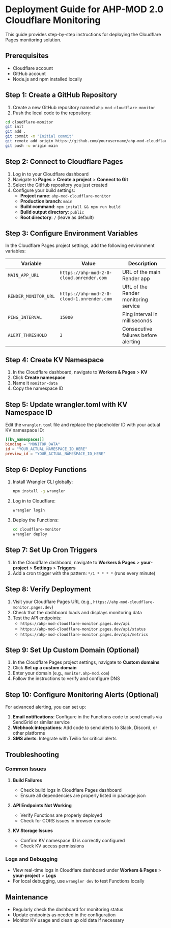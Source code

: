 # Deployment Guide for AHP-MOD 2.0 Cloudflare Monitoring

This guide provides step-by-step instructions for deploying the Cloudflare Pages monitoring solution.

## Prerequisites

- Cloudflare account
- GitHub account
- Node.js and npm installed locally

## Step 1: Create a GitHub Repository

1. Create a new GitHub repository named `ahp-mod-cloudflare-monitor`
2. Push the local code to the repository:

```bash
cd cloudflare-monitor
git init
git add .
git commit -m "Initial commit"
git remote add origin https://github.com/yourusername/ahp-mod-cloudflare-monitor.git
git push -u origin main
```

## Step 2: Connect to Cloudflare Pages

1. Log in to your Cloudflare dashboard
2. Navigate to **Pages** > **Create a project** > **Connect to Git**
3. Select the GitHub repository you just created
4. Configure your build settings:
   - **Project name**: `ahp-mod-cloudflare-monitor`
   - **Production branch**: `main`
   - **Build command**: `npm install && npm run build`
   - **Build output directory**: `public`
   - **Root directory**: `/` (leave as default)

## Step 3: Configure Environment Variables

In the Cloudflare Pages project settings, add the following environment variables:

| Variable | Value | Description |
|----------|-------|-------------|
| `MAIN_APP_URL` | `https://ahp-mod-2-0-cloud.onrender.com` | URL of the main Render app |
| `RENDER_MONITOR_URL` | `https://ahp-mod-2-0-cloud-1.onrender.com` | URL of the Render monitoring service |
| `PING_INTERVAL` | `15000` | Ping interval in milliseconds |
| `ALERT_THRESHOLD` | `3` | Consecutive failures before alerting |

## Step 4: Create KV Namespace

1. In the Cloudflare dashboard, navigate to **Workers & Pages** > **KV**
2. Click **Create namespace**
3. Name it `monitor-data`
4. Copy the namespace ID

## Step 5: Update wrangler.toml with KV Namespace ID

Edit the `wrangler.toml` file and replace the placeholder ID with your actual KV namespace ID:

```toml
[[kv_namespaces]]
binding = "MONITOR_DATA"
id = "YOUR_ACTUAL_NAMESPACE_ID_HERE"
preview_id = "YOUR_ACTUAL_NAMESPACE_ID_HERE"
```

## Step 6: Deploy Functions

1. Install Wrangler CLI globally:
   ```bash
   npm install -g wrangler
   ```

2. Log in to Cloudflare:
   ```bash
   wrangler login
   ```

3. Deploy the Functions:
   ```bash
   cd cloudflare-monitor
   wrangler deploy
   ```

## Step 7: Set Up Cron Triggers

1. In the Cloudflare dashboard, navigate to **Workers & Pages** > **your-project** > **Settings** > **Triggers**
2. Add a cron trigger with the pattern: `*/1 * * * *` (runs every minute)

## Step 8: Verify Deployment

1. Visit your Cloudflare Pages URL (e.g., `https://ahp-mod-cloudflare-monitor.pages.dev`)
2. Check that the dashboard loads and displays monitoring data
3. Test the API endpoints:
   - `https://ahp-mod-cloudflare-monitor.pages.dev/api`
   - `https://ahp-mod-cloudflare-monitor.pages.dev/api/status`
   - `https://ahp-mod-cloudflare-monitor.pages.dev/api/metrics`

## Step 9: Set Up Custom Domain (Optional)

1. In the Cloudflare Pages project settings, navigate to **Custom domains**
2. Click **Set up a custom domain**
3. Enter your domain (e.g., `monitor.ahp-mod.com`)
4. Follow the instructions to verify and configure DNS

## Step 10: Configure Monitoring Alerts (Optional)

For advanced alerting, you can set up:

1. **Email notifications**: Configure in the Functions code to send emails via SendGrid or similar service
2. **Webhook integrations**: Add code to send alerts to Slack, Discord, or other platforms
3. **SMS alerts**: Integrate with Twilio for critical alerts

## Troubleshooting

### Common Issues

1. **Build Failures**
   - Check build logs in Cloudflare Pages dashboard
   - Ensure all dependencies are properly listed in package.json

2. **API Endpoints Not Working**
   - Verify Functions are properly deployed
   - Check for CORS issues in browser console

3. **KV Storage Issues**
   - Confirm KV namespace ID is correctly configured
   - Check KV access permissions

### Logs and Debugging

- View real-time logs in Cloudflare dashboard under **Workers & Pages** > **your-project** > **Logs**
- For local debugging, use `wrangler dev` to test Functions locally

## Maintenance

- Regularly check the dashboard for monitoring status
- Update endpoints as needed in the configuration
- Monitor KV usage and clean up old data if necessary
